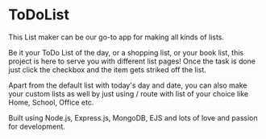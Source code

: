# ToDoList

This List maker can be our go-to app for making all kinds of lists. 

Be it your ToDo List of the day, or a shopping list, or your book list, this project is here to serve you with different list pages! 
Once the task is done just click the checkbox and the item gets striked off the list.

Apart from the default list with today's day and date, you can also make your custom lists as well by just using /<custom-list> route with list of your 
choice like Home, School, Office etc.

Built using Node.js, Express.js, MongoDB, EJS and lots of love and passion for development.
